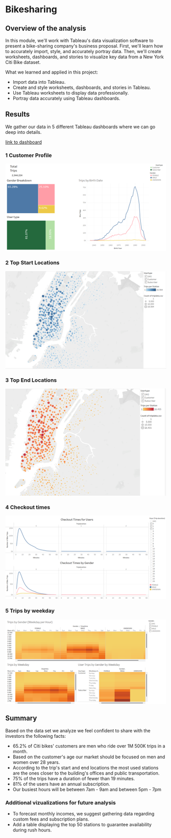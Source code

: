 # Bikesharing

## Overview of the analysis

In this module, we'll work with Tableau's data visualization software to present a bike-sharing company's business proposal. First, we'll learn how to accurately import, style, and accurately portray data. Then, we'll create worksheets, dashboards, and stories to visualize key data from a New York Citi Bike dataset.

What we learned and applied in this project:

- Import data into Tableau.
- Create and style worksheets, dashboards, and stories in Tableau.
- Use Tableau worksheets to display data professionally.
- Portray data accurately using Tableau dashboards.

## Results

We gather our data in 5 different Tableau dashboards where we can go deep into details.

[link to dashboard](https://public.tableau.com/app/profile/miguel.perez6295/viz/TableuChallenge_16630976949490/CitiBikeSharing?publish=yes)


### 1 Customer Profile

![This is an image](Resources/Customer.png)

### 2 Top Start Locations

![This is an image](Resources/Startlocation.png)
### 3 Top End Locations

![This is an image](Resources/Endlocation.png)
### 4 Checkout times

![This is an image](Resources/checkout.png)
### 5 Trips by weekday

![This is an image](Resources/Weekday.png)

## Summary

Based on the data set we analyze we feel confident to share with the investors the following facts:
- 65.2% of Citi bikes' customers are men who ride over 1M 500K trips in a month. 
- Based on the customer's age our market should be focused on men and women over 28 years. 
- According to the trip's start and end locations the most used stations are the ones closer to the building's offices and public transportation.
- 75% of the trips have a duration of fewer than 19 minutes.
- 81% of the users have an annual subscription.
- Our busiest hours will be between 7am - 9am and between 5pm - 7pm
### Additional vizualizations for future analysis
- To forecast monthly incomes, we suggest gathering data regarding custom fees and subscription plans. 
- Add a table displaying the top 50 stations to guarantee availability during rush hours.